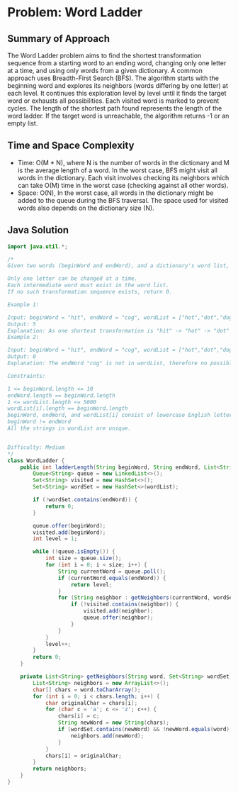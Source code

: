 # Problem: Word Ladder

## Summary of Approach

The Word Ladder problem aims to find the shortest transformation sequence from a starting word to an ending word, changing only one letter at a time, and using only words from a given dictionary.  A common approach uses Breadth-First Search (BFS).  The algorithm starts with the beginning word and explores its neighbors (words differing by one letter) at each level.  It continues this exploration level by level until it finds the target word or exhausts all possibilities.  Each visited word is marked to prevent cycles.  The length of the shortest path found represents the length of the word ladder.  If the target word is unreachable, the algorithm returns -1 or an empty list.

## Time and Space Complexity
- Time: O(M * N), where N is the number of words in the dictionary and M is the average length of a word. In the worst case, BFS might visit all words in the dictionary. Each visit involves checking its neighbors which can take O(M) time in the worst case (checking against all other words).
- Space: O(N),  In the worst case, all words in the dictionary might be added to the queue during the BFS traversal.  The space used for visited words also depends on the dictionary size (N).

## Java Solution
```java
import java.util.*;

/*
Given two words (beginWord and endWord), and a dictionary's word list, find the length of shortest transformation sequence from beginWord to endWord, such that:

Only one letter can be changed at a time.
Each intermediate word must exist in the word list.
If no such transformation sequence exists, return 0.

Example 1:

Input: beginWord = "hit", endWord = "cog", wordList = ["hot","dot","dog","lot","log","cog"]
Output: 5
Explanation: As one shortest transformation is "hit" -> "hot" -> "dot" -> "dog" -> "cog", return its length 5.
Example 2:

Input: beginWord = "hit", endWord = "cog", wordList = ["hot","dot","dog","lot","log"]
Output: 0
Explanation: The endWord "cog" is not in wordList, therefore no possible transformation.

Constraints:

1 <= beginWord.length <= 10
endWord.length == beginWord.length
1 <= wordList.length <= 5000
wordList[i].length == beginWord.length
beginWord, endWord, and wordList[i] consist of lowercase English letters.
beginWord != endWord
All the strings in wordList are unique.


Difficulty: Medium
*/
class WordLadder {
    public int ladderLength(String beginWord, String endWord, List<String> wordList) {
        Queue<String> queue = new LinkedList<>();
        Set<String> visited = new HashSet<>();
        Set<String> wordSet = new HashSet<>(wordList);

        if (!wordSet.contains(endWord)) {
            return 0;
        }

        queue.offer(beginWord);
        visited.add(beginWord);
        int level = 1;

        while (!queue.isEmpty()) {
            int size = queue.size();
            for (int i = 0; i < size; i++) {
                String currentWord = queue.poll();
                if (currentWord.equals(endWord)) {
                    return level;
                }
                for (String neighbor : getNeighbors(currentWord, wordSet)) {
                    if (!visited.contains(neighbor)) {
                        visited.add(neighbor);
                        queue.offer(neighbor);
                    }
                }
            }
            level++;
        }
        return 0;
    }

    private List<String> getNeighbors(String word, Set<String> wordSet) {
        List<String> neighbors = new ArrayList<>();
        char[] chars = word.toCharArray();
        for (int i = 0; i < chars.length; i++) {
            char originalChar = chars[i];
            for (char c = 'a'; c <= 'z'; c++) {
                chars[i] = c;
                String newWord = new String(chars);
                if (wordSet.contains(newWord) && !newWord.equals(word)) {
                    neighbors.add(newWord);
                }
            }
            chars[i] = originalChar;
        }
        return neighbors;
    }
}
```